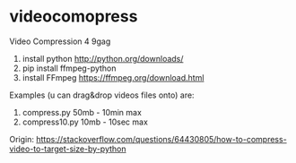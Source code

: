 # videocomopress
Video Compression 4 9gag
1. install python http://python.org/downloads/
2. pip install ffmpeg-python 
3. install FFmpeg https://ffmpeg.org/download.html

Examples (u can drag&drop videos files onto) are:
1. compress.py 50mb - 10min max
2. compress10.py 10mb - 10sec max

Origin:
https://stackoverflow.com/questions/64430805/how-to-compress-video-to-target-size-by-python